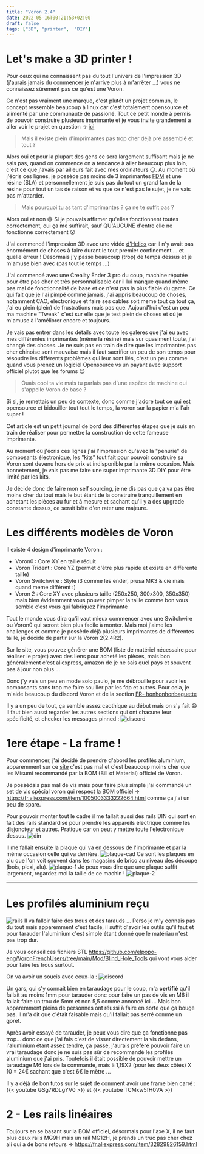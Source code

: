 ```yaml
---
title: "Voron 2.4"
date: 2022-05-16T00:21:53+02:00
draft: false
tags: ["3D", "printer",  "DIY"]
---
```


# Let's make a 3D printer !

Pour ceux qui ne connaissent pas du tout l'univers de l'impression 3D (j'aurais jamais du commencer je n'arrive plus à m'arrêter ...) vous ne connaissez sûrement pas ce qu'est une Voron.

Ce n'est pas vraiment une marque, c'est plutôt un projet commun, le concept ressemble beaucoup à linux car c'est totalement opensource et alimenté par une communauté de passioné. 
Tout ce petit monde à permis de pouvoir construire plusieurs imprimante et je vous invite grandement à aller voir le projet en question -> [ici](https://vorondesign.com/)

>Mais il existe plein d'imprimantes pas trop cher déjà pré assemblé et tout ?

Alors oui et pour la plupart des gens ce sera largement suffisant mais je ne sais pas, quand on commence on a tendance à aller beaucoup plus loin, c'est ce que j'avais par ailleurs fait avec mes ordinateurs 😏. Au moment où j'écris ces lignes, je possède pas moins de 3 imprimantes [FDM](https://fr.3dilla.com/imprimante-3d/fused-deposition-modeling/) et une résine (SLA) et personnellement je suis pas du tout un grand fan de la résine pour tout un tas de raison et vu que ce n'est pas le sujet, je ne vais pas m'attarder. 
> Mais pourquoi tu as tant d'imprimantes ? ça ne te suffit pas ?

Alors oui et non 😅 Si je pouvais affirmer qu'elles fonctionnent toutes correctement, oui ça me suffirait, sauf QU'AUCUNE d'entre elle ne fonctionne correctement 😮

J'ai commencé l'impression 3D avec une vidéo [d'Heliox](https://youtu.be/dtI-r2uUCMs) car il n'y avait pas énormément de choses à faire durant le tout premier confinement ... et quelle erreur ! Désormais j'y passe beaucoup (trop) de temps dessus et je m'amuse bien avec (pas tout le temps ...) 

J'ai commencé avec une Creality Ender 3 pro du coup, machine réputée pour être pas cher et très personnalisable car il lui manque quand même pas mal de fonctionnalité de base et ce n'est pas la plus fiable du game. Ce qui fait que je l'ai pimpé comme jamais, j'ai appris beaucoup de choses, notamment CAO, electronique et faire ses cables soit meme tout ça tout ça, j'ai eu plein (plein) de frustrations mais pas que. Aujourd'hui c'est un peu ma machine "Tweak" c'est sur elle que je test plein de choses et où je m'amuse à l'améliorer encore et toujours. 

Je vais pas entrer dans les détails avec toute les galères que j'ai eu avec mes différentes imprimantes (même la résine) mais sur quasiment toute, j'ai changé des choses. Je ne suis pas en train de dire que les imprimantes pas cher chinoise sont mauvaise mais il faut sacrifier un peu de son temps pour résoudre les différents problèmes qui leur sont liés, c'est un peu comme quand vous prenez un logiciel Opensource vs un payant avec support officiel plutot que les forums 😉

>Ouais cool ta vie mais tu parlais pas d'une espèce de machine qui s'appelle Voron de base ?

Si si, je remettais un peu de contexte, donc comme j'adore tout ce qui est opensource et bidouiller tout tout le temps, la voron sur la papier m'a l'air super !

Cet article est un petit journal de bord des différentes étapes que je suis en train de réaliser pour permettre la construction de cette fameuse imprimante.

Au moment où j'écris ces lignes j'ai l'impression qu'avec la "pénurie" de composants électronique, les "kits" tout fait pour pouvoir construire sa Voron sont devenu hors de prix et indisponible par la même occasion. Mais honnetement, je vais pas me faire une super imprimante 3D DIY pour être limité par les kits.

Je décide donc de faire mon self sourcing, je ne dis pas que ça va pas être moins cher du tout mais le but étant de la construire tranquillement en achetant les pièces au fur et à mesure et sachant qu'il y a des upgrade constante dessus, ce serait bête d'en rater une majeure.

# Les différents modèles de Voron
Il existe 4 design d'imprimante Voron :
- Voron0 :  Core XY en taille réduit
- Voron Trident : Core YZ (permet d'être plus rapide et existe en différente taille)
- Voron Switchwire : Style i3 comme les ender, prusa MK3 & cie mais quand meme différent :)
- Voron 2 : Core XY avec plusieurs taille (250x250, 300x300, 350x350) mais bien évidemment vous pouvez pimper la taille comme bon vous semble c'est vous qui fabriquez l'imprimante

Tout le monde vous dira qu'il vaut mieux commencer avec une Switchwire ou Voron0 qui seront bien plus facile à monter. Mais moi j'aime les challenges et comme je possède déjà plusieurs imprimantes de différentes taille, je décide de partir sur la Voron 2(2.4R2).

Sur le site, vous pouvez générer une BOM (liste de matériel nécessaire pour réaliser le projet) avec des liens pour acheté les pièces, mais bon généralement c'est aliexpress, amazon de je ne sais quel pays et souvent pas à jour non plus ... 

Donc j'y vais un peu en mode solo paulo, je me débrouille pour avoir les composants sans trop me faire souiller par les fdp et autres. Pour cela, je m'aide beaucoup du discord Voron et de la section [FR- honhonhonbaguette](https://discord.com/channels/460117602945990666/500407802414628876)

Il y a un peu de tout, ça semble assez caothique au début mais on s'y fait 😄 Il faut bien aussi regarder les autres sections qui ont chacune leur spécificité, et checker les messages pinned : ![discord](/pinned.PNG)

# 1ere étape - La frame !
Pour commencer, j'ai décidé de prendre d'abord les profilés aluminium, apparemment sur ce [site](https://www.dold-mechatronik.de/Profile-en-aluminium-20x20-rainure-de-type-B-6) c'est pas mal et c'est beaucoup moins cher que les Misumi recommandé par la BOM  (Bill of Material) officiel de Voron.

Je possédais pas mal de vis mais pour faire plus simple j'ai commandé un set de vis spécial voron qui respect la BOM officiel -> https://fr.aliexpress.com/item/1005003333222664.html comme ça j'ai un peu de spare.

Pour pouvoir monter tout le cadre il me fallait aussi des rails DIN qui sont en fait des rails standardisé pour prendre les appareils électrique comme les disjoncteur et autres. Pratique car on peut y mettre toute l'electronique dessus.
![din](/din.webp)

Il me fallait ensuite la plaque qui va en dessous de l'imprimante et par la même occasion celle qui va derrière.
![plaque-cad](/plaque-voron.PNG)
 Ce sont les plaques en alu que l'on voit souvent dans les magasins de brico au niveau des découpe (bois, plexi, alu). 
 ![plaque-1](/voron-plaque-2.jpg)
 Je peux vous dire que une plaque suffit largement, regardez moi la taille de ce machin !
 ![plaque-2](/voron-plaque-1.jpg)

---
# Les profilés aluminium reçu 
![rails](/mes-rails.jpg)
Il va falloir faire des trous et des tarauds ... Perso je m'y connais pas du tout mais apparemment c'est facile, il suffit d'avoir les outils qu'il faut et pour tarauder l'aluminium c'est simple étant donné que le matériau n'est pas trop dur.

Je vous conseil ces fichiers STL https://github.com/elpopo-eng/VoronFrenchUsers/tree/main/Mod/Blind_Hole_Tools qui vont vous aider pour faire les trous surtout.

On va avoir un soucis avec ceux-la : 
![discord](/mesure-profil.PNG)

Un gars, qui s'y connait bien en taraudage pour le coup, m'a **certifié** qu'il fallait au moins 1mm pour tarauder donc pour faire un pas de vis en M6 il fallait faire un trou de 5mm et non 5,5 comme annoncé ici ... Mais bon apparemment pleins de personnes ont réussi à faire en sorte que ça bouge pas. Il m'a dit que c'était faisable mais qu'il fallait pas serré comme un goret.

Après avoir essayé de tarauder, je peux vous dire que ça fonctionne pas trop... donc ce que j'ai fais c'est de visser directement la vis dedans, l'aluminium étant assez tendre, ça passe, j'aurais préféré pouvoir faire un vrai taraudage donc je ne suis pas sûr de recommandé les profilés aluminium que j'ai pris. Toutefois il était possible de pouvoir mettre un taraudage M6 lors de la commande, mais à 1,19X2 (pour les deux côtés) X 10 = 24€ sachant que c'est 6€ le mètre ...

Il y a déjà de bon tutos sur le sujet de comment avoir une frame bien carré : 
{{< youtube GSg7RDLgYV0 >}} et  {{< youtube TCMxw5fH0VA >}}


# 2 - Les rails linéaires
Toujours en se basant sur la BOM officiel, désormais pour l'axe X, il ne faut plus deux rails MG9H mais un rail MG12H, je prends un truc pas cher chez ali qui a de bons retours  -> https://fr.aliexpress.com/item/32829826159.html